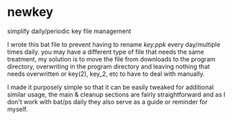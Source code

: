 # newkey
simplify daily/periodic key file management

I wrote this bat file to prevent having to rename _key.ppk_ every day/multiple times daily.  you may have a different type of file that needs the same treatment, my solution is to move the file from downloads to the program directory, overwriting in the program directory and leaving nothing that needs overwritten or key(2), key_2, etc to have to deal with manually.

I made it purposely simple so that it can be easily tweaked for additional similar usage, the main & cleanup sections are fairly straightforward and as I don't work with bat/ps daily they also serve as a guide or reminder for myself.
